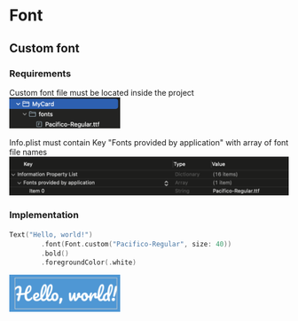 # Font

## Custom font
### Requirements
Custom font file must be located inside the project  
<img src="images/1.png" width=200>

Info.plist must contain Key "Fonts provided by application" with array of font file names  
<img src="images/2.png" width=600>

### Implementation
```swift
Text("Hello, world!")
        .font(Font.custom("Pacifico-Regular", size: 40))
        .bold()
        .foregroundColor(.white)
```
<img src="images/3.png" width=200>
